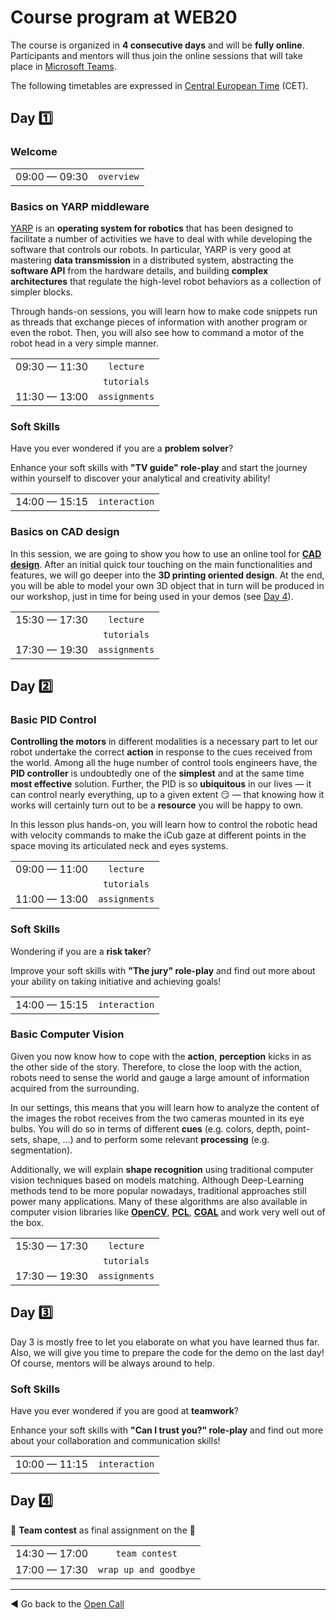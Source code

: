 Course program at WEB20
=======================

The course is organized in **4 consecutive days** and will be **fully online**. Participants and mentors will thus join the online sessions that will take place in [Microsoft Teams](https://www.microsoft.com/en/microsoft-365/microsoft-teams).

The following timetables are expressed in [Central European Time](https://en.wikipedia.org/wiki/Central_European_Time) (CET).

## Day 1️⃣

### Welcome

| | |
| :---: | :---: |
| 09:00 — 09:30 | `overview` |

### Basics on YARP middleware
[YARP](http://www.yarp.it/index.html) is an **operating system for robotics** that has been designed to facilitate a number of activities we have to deal with while developing the software that controls our robots. In particular, YARP is very good at mastering **data transmission** in a distributed system, abstracting the **software API** from the hardware details, and building **complex architectures** that regulate the high-level robot behaviors as a collection of simpler blocks.

Through hands-on sessions, you will learn how to make code snippets run as threads that exchange pieces of information with another program or even the robot. Then, you will also see how to command a motor of the robot head in a very simple manner.

| | |
| :---: | :---: | 
| 09:30 — 11:30 | `lecture` |
| | `tutorials` |
| 11:30 — 13:00 | `assignments` |

### Soft Skills
Have you ever wondered if you are a **problem solver**?

Enhance your soft skills with **"TV guide" role-play** and start the journey within yourself to discover your analytical and creativity ability!

| | |
| :---: | :---: | 
| 14:00 — 15:15 | `interaction` |

### Basics on CAD design
In this session, we are going to show you how to use an online tool for [**CAD design**](https://en.wikipedia.org/wiki/Computer-aided_design).
After an initial quick tour touching on the main functionalities and features, we will go deeper into the **3D printing oriented design**.
At the end, you will be able to model your own 3D object that in turn will be produced in our workshop, just in time for being used in your demos (see [Day 4](#day-4%EF%B8%8F%E2%83%A3)).

| | |
| :---: | :---: | 
| 15:30 — 17:30 | `lecture` |
| | `tutorials` |
| 17:30 — 19:30 | `assignments` |

## Day 2️⃣

### Basic PID Control
**Controlling the motors** in different modalities is a necessary part to let our robot undertake the correct **action** in response to the cues received from the world. Among all the huge number of control tools engineers have, the **PID controller** is undoubtedly one of the **simplest** and at the same time **most effective** solution. Further, the PID is so **ubiquitous** in our lives — it can control nearly everything, up to a given extent 😏 — that knowing how it works will certainly turn out to be a **resource** you will be happy to own.   

In this lesson plus hands-on, you will learn how to control the robotic head with velocity commands to make the iCub gaze at different points in the space moving its articulated neck and eyes systems. 

| | |
| :---: | :---: | 
| 09:00 — 11:00 | `lecture` |
| | `tutorials` |
| 11:00 — 13:00 | `assignments` |

### Soft Skills
Wondering if you are a **risk taker**?

Improve your soft skills with **"The jury" role-play** and find out more about your ability on taking initiative and achieving goals!

| | |
| :---: | :---: | 
| 14:00 — 15:15 | `interaction` |

### Basic Computer Vision
Given you now know how to cope with the **action**, **perception** kicks in as the other side of the story. Therefore, to close the loop with the action, robots need to sense the world and gauge a large amount of information acquired from the surrounding.

In our settings, this means that you will learn how to analyze the content of the images the robot receives from the two cameras mounted in its eye bulbs. You will do so in terms of different **cues** (e.g. colors, depth, point-sets, shape, ...) and to perform some relevant **processing** (e.g. segmentation).

Additionally, we will explain **shape recognition** using traditional computer vision techniques based on models matching. Although Deep-Learning methods tend to be more popular nowadays, traditional approaches still power many applications. Many of these algorithms are also available in computer vision libraries like [**OpenCV**](https://opencv.org), [**PCL**](https://pointclouds.org), [**CGAL**](https://www.cgal.org) and work very well out of the box.

| | |
| :---: | :---: | 
| 15:30 — 17:30 | `lecture` |
| | `tutorials` |
| 17:30 — 19:30 | `assignments` |

## Day 3️⃣
Day 3 is mostly free to let you elaborate on what you have learned thus far. Also, we will give you time to prepare the code for the demo on the last day!
Of course, mentors will be always around to help. 

### Soft Skills
Have you ever wondered if you are good at **teamwork**?

Enhance your soft skills with **"Can I trust you?" role-play** and find out more about your collaboration and communication skills!

| | |
| :---: | :---: | 
| 10:00 — 11:15 | `interaction` |

## Day 4️⃣
👥 **Team contest** as final assignment on the 🤖

| | |
| :---: | :---: | 
| 14:30 — 17:00 | `team contest` |
| 17:00 — 17:30 | `wrap up and goodbye` |

---

◀ Go back to the [Open Call](./open-call.md)
